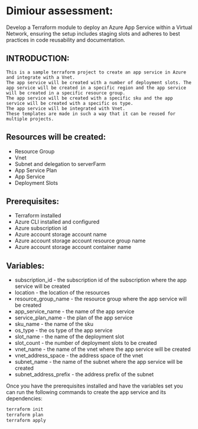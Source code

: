 # Dimiour assessment:
Develop a Terraform module to deploy an Azure App Service within a Virtual Network, ensuring the setup includes staging slots and adheres to best practices in code reusability and documentation.

## INTRODUCTION:
    This is a sample terraform project to create an app service in Azure and integrate with a Vnet. 
    The app service will be created with a number of deployment slots. The app service will be created in a specific region and the app service will be created in a specific resource group.
    The app service will be created with a specific sku and the app service will be created with a specific os type.
    The app service will be integrated with Vnet.
    These templates are made in such a way that it can be reused for multiple projects.

## Resources will be created:
  - Resource Group
  - Vnet
  - Subnet and delegation to serverFarm
  - App Service Plan
  - App Service
  - Deployment Slots

## Prerequisites:
  - Terraform installed
  - Azure CLI installed and configured
  - Azure subscription id
  - Azure account storage account name
  - Azure account storage account resource group name
  - Azure account storage account container name

## Variables:
  - subscription_id - the subscription id of the subscription where the app service will be created
  - location - the location of the resources
  - resource_group_name - the resource group where the app service will be created
  - app_service_name - the name of the app service
  - service_plan_name - the plan of the app service
  - sku_name - the name of the sku
  - os_type - the os type of the app service
  - slot_name - the name of the deployment slot
  - slot_count - the number of deployment slots to be created
  - vnet_name - the name of the vnet where the app service will be created
  - vnet_address_space - the address space of the vnet 
  - subnet_name - the name of the subnet where the app service will be created
  - subnet_address_prefix - the address prefix of the subnet

Once you have the prerequisites installed and have the variables set you can run the following commands to create the app service and its dependencies:
```bash
terraform init
terraform plan
terraform apply
```
